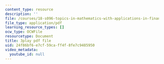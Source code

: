 ```yaml
---
content_type: resource
description: ''
file: /courses/18-s096-topics-in-mathematics-with-applications-in-finance-fall-2013/24f86bf6e7cf59caff4f8fe7c9485950_ro07evEWbCE.pdf
file_type: application/pdf
learning_resource_types: []
ocw_type: OCWFile
resourcetype: Document
title: 3play pdf file
uid: 24f86bf6-e7cf-59ca-ff4f-8fe7c9485950
video_metadata:
  youtube_id: null
---
```

